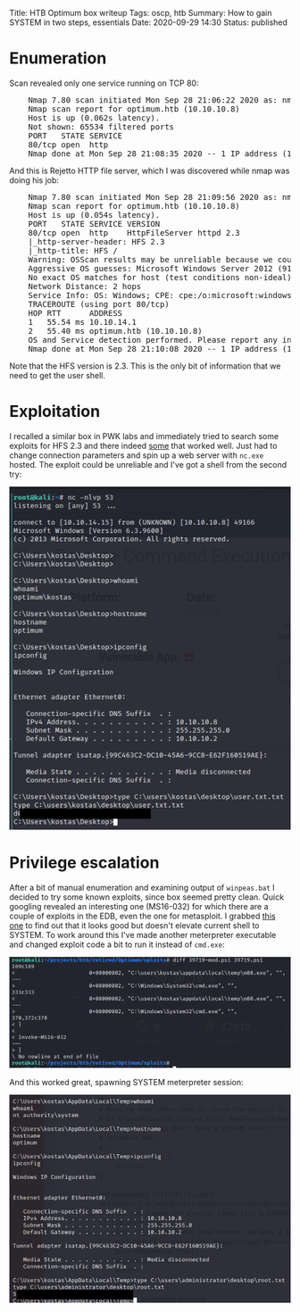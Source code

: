 Title: HTB Optimum box writeup
Tags: oscp, htb
Summary: How to gain SYSTEM in two steps, essentials
Date: 2020-09-29 14:30
Status: published

# Enumeration
Scan revealed only one service running on TCP 80:
<pre>
    Nmap 7.80 scan initiated Mon Sep 28 21:06:22 2020 as: nmap -sS -p- -oA enum/nmap-ss-all optimum.htb
    Nmap scan report for optimum.htb (10.10.10.8)
    Host is up (0.062s latency).
    Not shown: 65534 filtered ports
    PORT   STATE SERVICE
    80/tcp open  http
    Nmap done at Mon Sep 28 21:08:35 2020 -- 1 IP address (1 host up) scanned in 132.89 seconds
</pre>
And this is Rejetto HTTP file server, which I was discovered while nmap was doing
his job:
<pre>
    Nmap 7.80 scan initiated Mon Sep 28 21:09:56 2020 as: nmap -sC -A -T4 -p80 -oA enum/nmap-sCAT4-open 10.10.10.8
    Nmap scan report for optimum.htb (10.10.10.8)
    Host is up (0.054s latency).
    PORT   STATE SERVICE VERSION
    80/tcp open  http    HttpFileServer httpd 2.3
    |_http-server-header: HFS 2.3
    |_http-title: HFS /
    Warning: OSScan results may be unreliable because we could not find at least 1 open and 1 closed port
    Aggressive OS guesses: Microsoft Windows Server 2012 (91%), Microsoft Windows Server 2012 or Windows Server 2012 R2 (91%), Microsoft Windows Server 2012 R2 (91%), Microsoft Windows 7 Professional (87%), Microsoft Windows 8.1 Update 1 (86%), Microsoft Windows Phone 7.5 or 8.0 (86%), Microsoft Windows 7 or Windows Server 2008 R2 (85%), Microsoft Windows Server 2008 R2 (85%), Microsoft Windows Server 2008 R2 or Windows 8.1 (85%), Microsoft Windows Server 2008 R2 SP1 or Windows 8 (85%)
    No exact OS matches for host (test conditions non-ideal).
    Network Distance: 2 hops
    Service Info: OS: Windows; CPE: cpe:/o:microsoft:windows
    TRACEROUTE (using port 80/tcp)
    HOP RTT      ADDRESS
    1   55.54 ms 10.10.14.1
    2   55.40 ms optimum.htb (10.10.10.8)
    OS and Service detection performed. Please report any incorrect results at https://nmap.org/submit/ .
    Nmap done at Mon Sep 28 21:10:08 2020 -- 1 IP address (1 host up) scanned in 13.03 seconds
</pre>
Note that the HFS version is 2.3. This is the only bit of information that we need to get
the user shell.

# Exploitation
I recalled a similar box in PWK labs and immediately tried to search some exploits
for HFS 2.3 and there indeed [some](https://www.exploit-db.com/exploits/39161) that
worked well. Just had to change connection parameters and spin up a web server with
`nc.exe` hosted. The exploit could be unreliable and I've got a shell from the second
try:

![user shell](/cstatic/htb-optimum/user-shell.png)

# Privilege escalation
After a bit of manual enumeration and examining output of `winpeas.bat` I decided to try
some known exploits, since box seemed pretty clean. Quick googling revealed an interesting
one (MS16-032) for which there are a couple of exploits in the EDB, even the one for metasploit.
I grabbed [this one](https://www.exploit-db.com/exploits/39719) to find out that it looks good
but doesn't elevate current shell to SYSTEM. To work around this I've made another meterpreter
executable and changed exploit code a bit to run it instead of `cmd.exe`:

![sploit diff](/cstatic/htb-optimum/39719-diff.png)

And this worked great, spawning SYSTEM meterpreter session:

![root shell](/cstatic/htb-optimum/root-shell.png)
